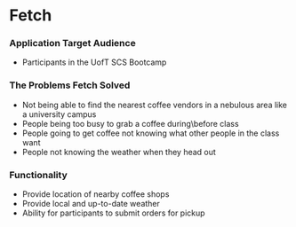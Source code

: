 # Fetch

### Application Target Audience
* Participants in the UofT SCS Bootcamp

### The Problems Fetch Solved
* Not being able to find the nearest coffee vendors in a nebulous area like a university campus
* People being too busy to grab a coffee during\before class
* People going to get coffee not knowing what other people in the class want
* People not knowing the weather when they head out

### Functionality
* Provide location of nearby coffee shops
* Provide local and up-to-date weather
* Ability for participants to submit orders for pickup